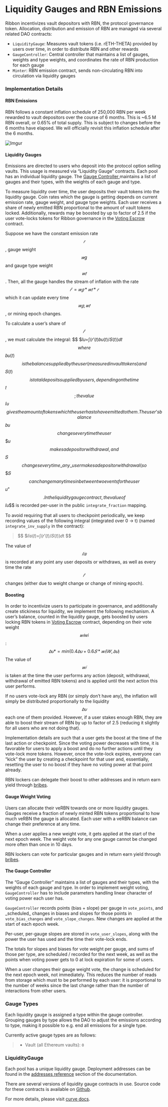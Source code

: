# Liquidity Gauges and RBN Emissions

Ribbon incentivizes vault depositors with RBN, the protocol governance token. Allocation, distribution and emission of RBN are managed via several related DAO contracts:

* `LiquidityGauge`: Measures vault tokens (i.e. rETH-THETA) provided by users over time, in order to distribute RBN and other rewards
* `GaugeController`: Central controller that maintains a list of gauges, weights and type weights, and coordinates the rate of RBN production for each gauge
* `Minter`: RBN emission contract, sends non-circulating RBN into circulation via liquidity gauges

### Implementation Details

#### RBN Emissions

RBN follows a constant inflation schedule of 250,000 RBN per week rewarded to vault depositors over the course of 6 months. This is \~6.5 M RBN overall, or 0.65% of total supply. This is subject to changes before the 6 months have elapsed. We will officially revisit this inflation schedule after the 6 months.&#x20;

![Imgur](https://aws1.discourse-cdn.com/standard21/uploads/ribbon/optimized/1X/5495db8819f2efd51484e025dc450a0ea187a899\_2\_690x427.png)

#### Liquidity Gauges

Emissions are directed to users who deposit into the protocol option selling vaults. This usage is measured via “Liquidity Gauge” contracts. Each pool has an individual liquidity gauge. The [Gauge Controller ](liquidity-gauges-and-rbn-emissions.md#the-gauge-controller)maintains a list of gauges and their types, with the weights of each gauge and type.

To measure liquidity over time, the user deposits their vault tokens into the liquidity gauge. Coin rates which the gauge is getting depends on current emission rate, gauge weight, and gauge type weights. Each user receives a share of newly emitted RBN proportional to the amount of vault tokens locked. Additionally, rewards may be boosted by up to factor of 2.5 if the user vote-locks tokens for Ribbon governance in the [Voting Escrow](vote-escrowed-rbn.md) contract.

Suppose we have the constant emission rate $$𝑟$$, gauge weight $$𝑤g$$ and gauge type weight $$𝑤𝑡$$. Then, all the gauge handles the stream of inflation with the rate $$𝑟′=𝑤𝑔*𝑤𝑡*𝑟$$ which it can update every time $$𝑤𝑔,𝑤𝑡$$, or mining epoch changes.

To calculate a user’s share of $$𝑟′$$, we must calculate the integral: $$ $𝐼𝑢=∫(𝑟′(𝑡)𝑏𝑢(𝑡)/𝑆(𝑡))𝑑𝑡 $$ where $$𝑏𝑢(𝑡)$$ is the balance supplied by the user (measured in vault tokens) and $$𝑆(𝑡)$$ is total deposits supplied by users, depending on the time $$𝑡$$; the value $$𝐼𝑢$$ gives the amount of tokens which the user has to have emitted to them. The user’s balance $$𝑏𝑢$$ changes every time the user $$ $𝑢 $$ makes a deposit or withdrawal, and $$𝑆$$ changes every time \_any\_ user makes a deposit or withdrawal (so $$ $𝑆 $$ can change many times in between two events for the user $$𝑢"$$. In the liquidity gauge contract, the value of $$𝐼𝑢$$ is recorded per-user in the public `integrate_fraction` mapping.

To avoid requiring that all users to checkpoint periodically, we keep recording values of the following integral (integrated over 0 -> t) (named `integrate_inv_supply` in the contract):

> $$ $𝐼𝑖𝑠(𝑡)=∫(𝑟′(𝑡)/𝑆(𝑡))𝑑t $$

The value of $$𝐼𝑖𝑠$$ is recorded at any point any user deposits or withdraws, as well as every time the rate $$𝑟′$$ changes (either due to weight change or change of mining epoch).

#### Boosting

In order to incentivize users to participate in governance, and additionally create stickiness for liquidity, we implement the following mechanism. A user’s balance, counted in the liquidity gauge, gets boosted by users locking RBN tokens in [Voting Escrow](vote-escrowed-rbn.md) contract, depending on their vote weight $$𝑤𝑖wi$$: $$𝑏𝑢*=min(0.4𝑏𝑢+0.6𝑆*𝑤𝑖/𝑊,𝑏𝑢)$$ The value of $$𝑤𝑖$$ is taken at the time the user performs any action (deposit, withdrawal, withdrawal of emitted RBN tokens) and is applied until the next action this user performs.

If no users vote-lock any RBN (or simply don’t have any), the inflation will simply be distributed proportionally to the liquidity $$𝑏𝑢$$ each one of them provided. However, if a user stakes enough RBN, they are able to boost their stream of RBN by up to factor of 2.5 (reducing it slightly for all users who are not doing that).

Implementation details are such that a user gets the boost at the time of the last action or checkpoint. Since the voting power decreases with time, it is favorable for users to apply a boost and do no further actions until they vote-lock more tokens. However, once the vote-lock expires, everyone can “kick” the user by creating a checkpoint for that user and, essentially, resetting the user to no boost if they have no voting power at that point already.

RBN lockers can delegate their boost to other addresses and in return earn yield through [bribes](bribes/).

#### Gauge Weight Voting

Users can allocate their veRBN towards one or more liquidity gauges. Gauges receive a fraction of newly minted RBN tokens proportional to how much veRBN the gauge is allocated. Each user with a veRBN balance can change their preference at any time.

When a user applies a new weight vote, it gets applied at the start of the next epoch week. The weight vote for any one gauge cannot be changed more often than once in 10 days.

RBN lockers can vote for particular gauges and in return earn yield through [bribes](bribes/).

#### The Gauge Controller

The “Gauge Controller” maintains a list of gauges and their types, with the weights of each gauge and type. In order to implement weight voting, `GaugeController` has to include parameters handling linear character of voting power each user has.

`GaugeController` records points (bias + slope) per gauge in `vote_points`, and \_scheduled\_ changes in biases and slopes for those points in `vote_bias_changes` and `vote_slope_changes`. New changes are applied at the start of each epoch week.

Per-user, per-gauge slopes are stored in `vote_user_slopes`, along with the power the user has used and the time their vote-lock ends.

The totals for slopes and biases for vote weight per gauge, and sums of those per type, are scheduled / recorded for the next week, as well as the points when voting power gets to 0 at lock expiration for some of users.

When a user changes their gauge weight vote, the change is scheduled for the next epoch week, not immediately. This reduces the number of reads from storage which must to be performed by each user: it is proportional to the number of weeks since the last change rather than the number of interactions from other users.

### Gauge Types

Each liquidity gauge is assigned a type within the gauge controller. Grouping gauges by type allows the DAO to adjust the emissions according to type, making it possible to e.g. end all emissions for a single type.

Currently active gauge types are as follows:

> * Vault (all Ethereum vaults): `0`

### LiquidityGauge

Each pool has a unique liquidity gauge. Deployment addresses can be found in the [addresses reference](../developers/contract-addresses.md) section of the documentation.

There are several versions of liquidity gauge contracts in use. Source code for these contracts is available on [Github](https://github.com/ribbon-finance/governance/tree/main/contracts/tvl-staking).



For more details, please visit [curve docs](https://curve.readthedocs.io/dao-gauges.html#querying-gauge-information).
